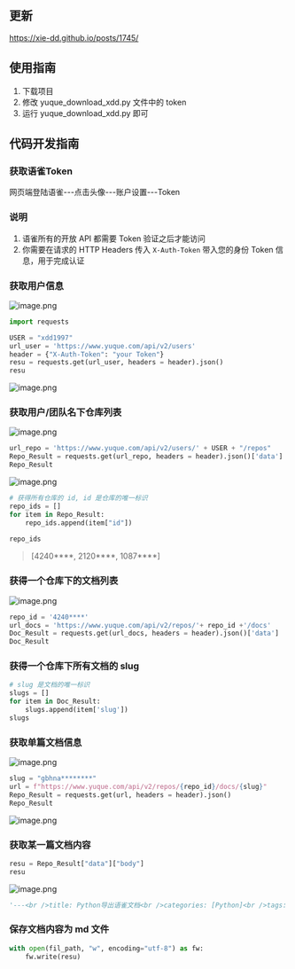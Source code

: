 ## 更新
https://xie-dd.github.io/posts/1745/

## 使用指南
1. 下载项目
2. 修改 yuque_download_xdd.py 文件中的 token
3. 运行 yuque_download_xdd.py 即可

## 代码开发指南

### 获取语雀Token
网页端登陆语雀---点击头像---账户设置---Token

<a name="LMe3g"></a>
### 说明

1. 语雀所有的开放 API 都需要 Token 验证之后才能访问
2. 你需要在请求的 HTTP Headers 传入 `X-Auth-Token` 带入您的身份 Token 信息，用于完成认证
<a name="u858Z"></a>
### 获取用户信息
![image.png](https://cdn.nlark.com/yuque/0/2023/png/1488614/1698134439857-a809580a-2590-4df7-9525-15ecacda2d33.png#averageHue=%23f9f9f9&clientId=u5c1a7404-8935-4&from=paste&height=109&id=uadf181d6&originHeight=164&originWidth=798&originalType=binary&ratio=1.5&rotation=0&showTitle=false&size=10588&status=done&style=none&taskId=ud677c7fd-2a28-4a76-ae3c-81793feb0a7&title=&width=532)
```python
import requests

USER = "xdd1997"
url_user = 'https://www.yuque.com/api/v2/users'
header = {"X-Auth-Token": "your Token"}
resu = requests.get(url_user, headers = header).json()
resu
```
![image.png](https://cdn.nlark.com/yuque/0/2023/png/1488614/1698130887084-51298bea-5244-486b-884d-a76fe717353b.png#averageHue=%23faf9f9&clientId=u48d3dd8a-01e9-4&from=paste&height=343&id=u86f52bd4&originHeight=515&originWidth=1431&originalType=binary&ratio=1.5&rotation=0&showTitle=false&size=63344&status=done&style=none&taskId=ub657902f-24de-40c9-a059-2345683541b&title=&width=954)
<a name="jJQ31"></a>
### 获取用户/团队名下仓库列表
![image.png](https://cdn.nlark.com/yuque/0/2023/png/1488614/1698132679744-ee59b179-5d20-48d7-80fc-3282441fe8fb.png#averageHue=%23f9f9f8&clientId=u48d3dd8a-01e9-4&from=paste&height=233&id=u02a3296b&originHeight=350&originWidth=843&originalType=binary&ratio=1.5&rotation=0&showTitle=false&size=28232&status=done&style=none&taskId=u56901d3f-e777-413b-a3ac-e17b3fb53de&title=&width=562)
```python
url_repo = 'https://www.yuque.com/api/v2/users/' + USER + "/repos"
Repo_Result = requests.get(url_repo, headers = header).json()['data']
Repo_Result
```
![image.png](https://cdn.nlark.com/yuque/0/2023/png/1488614/1698131004426-115bbd5b-e1ae-4ec4-b100-fd071b0ead4e.png#averageHue=%23f8f7f6&clientId=u48d3dd8a-01e9-4&from=paste&height=259&id=u9ce0d705&originHeight=628&originWidth=1671&originalType=binary&ratio=1.5&rotation=0&showTitle=false&size=94453&status=done&style=none&taskId=u4102d909-8ba0-4f22-93bf-3b370934002&title=&width=688)
```python
# 获得所有仓库的 id, id 是仓库的唯一标识
repo_ids = []
for item in Repo_Result:
    repo_ids.append(item["id"])
    
repo_ids
```
> [4240****,  2120****,  1087****]


<a name="87c3e0f5"></a>
### 获得一个仓库下的文档列表
![image.png](https://cdn.nlark.com/yuque/0/2023/png/1488614/1698132735781-3ae6ca09-9752-4db3-9064-d5c1cbfb93fe.png#averageHue=%23f6f6f5&clientId=u48d3dd8a-01e9-4&from=paste&height=124&id=u40e6485b&originHeight=186&originWidth=620&originalType=binary&ratio=1.5&rotation=0&showTitle=false&size=12864&status=done&style=none&taskId=u3b9a203b-500b-4a6b-a8c5-f91490a0765&title=&width=413.3333333333333)
```python
repo_id = '4240****'
url_docs = 'https://www.yuque.com/api/v2/repos/'+ repo_id +'/docs'
Doc_Result = requests.get(url_docs, headers = header).json()['data']
Doc_Result
```

<a name="bnFHj"></a>
### 获得一个仓库下所有文档的 slug
```python
# slug 是文档的唯一标识
slugs = []
for item in Doc_Result:
    slugs.append(item['slug'])
slugs
```

<a name="3324e1f9"></a>
### 获取单篇文档信息
![image.png](https://cdn.nlark.com/yuque/0/2023/png/1488614/1698132860499-4deb5e3a-2bf4-4511-a013-87b3e19b011b.png#averageHue=%23f4f4f3&clientId=u48d3dd8a-01e9-4&from=paste&height=71&id=ufc17e74d&originHeight=106&originWidth=624&originalType=binary&ratio=1.5&rotation=0&showTitle=false&size=8649&status=done&style=none&taskId=u898057a9-239e-4631-818e-b6735fc605e&title=&width=416)
```python
slug = "gbhna********"
url = f"https://www.yuque.com/api/v2/repos/{repo_id}/docs/{slug}"
Repo_Result = requests.get(url, headers = header).json()
Repo_Result
```
![image.png](https://cdn.nlark.com/yuque/0/2023/png/1488614/1698132949713-63533369-ad0c-497c-8cf5-bf485bfe5c0c.png#averageHue=%23f7f6f5&clientId=u48d3dd8a-01e9-4&from=paste&height=286&id=ua733843a&originHeight=429&originWidth=855&originalType=binary&ratio=1.5&rotation=0&showTitle=false&size=62800&status=done&style=none&taskId=uef9c5b08-c94e-49ee-a0db-355d426bfe6&title=&width=570)
<a name="cd79e8e4"></a>
### 获取某一篇文档内容
```python
resu = Repo_Result["data"]["body"]
resu
```
![image.png](https://cdn.nlark.com/yuque/0/2023/png/1488614/1698131399427-df73d544-19f8-499a-be4d-711821517237.png#averageHue=%23f6f4f1&clientId=u48d3dd8a-01e9-4&from=paste&height=338&id=vtuwa&originHeight=507&originWidth=1670&originalType=binary&ratio=1.5&rotation=0&showTitle=false&size=197470&status=done&style=none&taskId=u734ac0ee-219c-424e-84cc-21cf6b171f6&title=&width=1113.3333333333333)
```python
'---<br />title: Python导出语雀文档<br />categories: [Python]<br />tags: [Python，语雀]<br />date: 2023-10-24<br />updated: 2023-10-24<br />cover:  https://mypic2016.oss-cn-beijing.aliyuncs.com/picGo/202310241331546.png<br />---\n\n\n<a name="xiwvL"></a>\n## 方法1\n\n1. 代码来源：[https://github.com/burpheart/yuque-crawl](https://github.com/burpheart/yuque-crawl)\n2. 限制：这个代码只能下载公开的仓库的md文件\n3. 根据自己需要，稍稍修改了下以便能下载自己指定的一些仓库，得到下面代码：\n```python\n# BY @burpheart\n# https://www.yuque.com/burpheart/phpaudit\n# https://github.com/burpheart\nimport sys\n\nimport requests\nimport json\nimport re\nimport os\nimport urllib.parse\n\ntset = []\n\n\ndef save_page(book_id, sulg, path):\n    docsdata = requests.get(\n        \'https://www.yuque.com/api/docs/\' + sulg + \'?book_id=\' + book_id + \'&merge_dynamic_data=false&mode=markdown\')\n    if (docsdata.status_code != 200):\n        print("文档下载失败 页面可能被删除 ", book_id, sulg,path, docsdata.content)\n        return\n    docsjson = json.loads(docsdata.content)\n\n    f = open(path, \'w\', encoding=\'utf-8\')\n    f.write(docsjson[\'data\'][\'sourcecode\'])\n    f.close()\n\n\ndef get_book(url, save_path):\n    docsdata = requests.get(url)\n    data = re.findall(r"decodeURIComponent\\(\\"(.+)\\"\\)\\);", docsdata.content.decode(\'utf-8\'))\n    docsjson = json.loads(urllib.parse.unquote(data[0]))\n    test = []\n    list = {}\n    temp = {}\n    md = ""\n    table = str.maketrans(\'\\/:*?"<>|\' + "\\n\\r", "___________")\n    prename = ""\n    if (os.path.exists(save_path + "/" + str(docsjson[\'book\'][\'id\'])) == False):\n        os.makedirs(save_path + "/" + str(docsjson[\'book\'][\'id\']))\n\n    for doc in docsjson[\'book\'][\'toc\']:\n        if (doc[\'type\'] == \'TITLE\' or doc[\'child_uuid\']!= \'\'):\n            filename = \'\'\n            list[doc[\'uuid\']] = {\'0\': doc[\'title\'], \'1\': doc[\'parent_uuid\']}\n            uuid = doc[\'uuid\']\n            temp[doc[\'uuid\']] = \'\'\n            while True:\n                if (list[uuid][\'1\'] != \'\'):\n                    if temp[doc[\'uuid\']] == \'\':\n                        temp[doc[\'uuid\']] = doc[\'title\'].translate(table)\n                    else:\n                        temp[doc[\'uuid\']] = list[uuid][\'0\'].translate(table) + \'/\' + temp[doc[\'uuid\']]\n                    uuid = list[uuid][\'1\']\n                else:\n                    temp[doc[\'uuid\']] = list[uuid][\'0\'].translate(table) + \'/\' + temp[doc[\'uuid\']]\n                    break\n            if ((os.path.exists(save_path + "/" + str(docsjson[\'book\'][\'id\']) + \'/\' + temp[doc[\'uuid\']])) == False):\n                os.makedirs(save_path + "/" + str(docsjson[\'book\'][\'id\']) + \'/\' + temp[doc[\'uuid\']])\n            if (temp[doc[\'uuid\']].endswith("/")):\n                md += "## " + temp[doc[\'uuid\']][:-1] + "\\n"\n            else:\n                md += "  " * (temp[doc[\'uuid\']].count("/") - 1) + "* " + temp[doc[\'uuid\']][\n                                                                         temp[doc[\'uuid\']].rfind("/") + 1:] + "\\n"\n        if (doc[\'url\'] != \'\'):\n            if doc[\'parent_uuid\'] != "":\n                if (temp[doc[\'parent_uuid\']].endswith("/")):\n                    md += " " * temp[doc[\'parent_uuid\']].count("/") + "* [" + doc[\'title\'] + "](" + urllib.parse.quote(\n                        temp[doc[\'parent_uuid\']] + "/" + doc[\'title\'].translate(table) + \'.md\') + ")" + "\\n"\n                else:\n                    md += "  " * temp[doc[\'parent_uuid\']].count("/") + "* [" + doc[\'title\'] + "](" + urllib.parse.quote(\n                        temp[doc[\'parent_uuid\']] + "/" + doc[\'title\'].translate(table) + \'.md\') + ")" + "\\n"\n\n                save_page(str(docsjson[\'book\'][\'id\']), doc[\'url\'],\n                          save_path + "/" + str(docsjson[\'book\'][\'id\']) + \'/\' + temp[doc[\'parent_uuid\']] + "/" + doc[\n                              \'title\'].translate(table) + \'.md\')\n            else:\n                md += " " + "* [" + doc[\'title\'] + "](" + urllib.parse.quote(\n                    doc[\'title\'].translate(table) + \'.md\') + ")" + "\\n"\n                save_page(str(docsjson[\'book\'][\'id\']), doc[\'url\'],\n                          save_path + "/" + str(docsjson[\'book\'][\'id\']) + "/" + doc[\n                              \'title\'].translate(table) + \'.md\')\n    f = open(save_path + "/" + str(docsjson[\'book\'][\'id\']) + \'/\' + "/SUMMARY.md", \'w\', encoding=\'utf-8\')\n    f.write(md)\n    f.close()\n\n\nif __name__ == \'__main__\':\n    repos ={"CAD_CAE":"cadcae",\n            "编程语言":"program",\n            "博客文章-公开": "blog"}\n\n    for key, value in repos.items():\n        url = f"https://www.yuque.com/xdd1997/{value}"\n        save_path = f"xdd1997/{key}"\n        get_book(url, save_path)\n        print(f"{key}下载完成")\n        \n```\n\n<a name="eJDYZ"></a>\n## 方法二\n希望能找到一种可以下载private仓库的方法<br />已测试不能运行的库\n\n- [yuque-helper/yuque2book](https://github.com/yuque-helper/yuque2book)\n- [atian25/yuque-exporter](https://github.com/atian25/yuque-exporter)\n\n\n<a name="shb5i"></a>\n## 方法三\n参考： [https://karobben.github.io/2021/03/02/Python/yuqueAPI/](https://karobben.github.io/2021/03/02/Python/yuqueAPI/)\n\n'
```

<a name="JHrn9"></a>
### 保存文档内容为 md 文件
```python
with open(fil_path, "w", encoding="utf-8") as fw:
    fw.write(resu)
```
